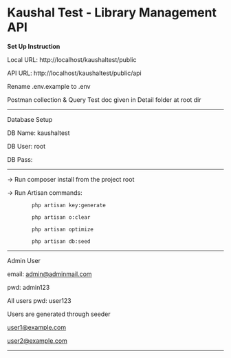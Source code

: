 # Kaushal Test - Library Management API


<b>Set Up Instruction</b>

Local URL: http://localhost/kaushaltest/public

API URL: http://localhost/kaushaltest/public/api

Rename .env.example  to .env

Postman collection & Query Test doc given in Detail folder at root dir

------------------------------------------------------------------------------------------

Database Setup


DB Name: kaushaltest

DB User: root

DB Pass:


------------------------------------------------------------------------------------------

-> Run composer install from the project root

-> Run Artisan commands:

            php artisan key:generate            

            php artisan o:clear

            php artisan optimize

            php artisan db:seed


            
--------------------------------------------------------------------------

Admin User

email: admin@adminmail.com

pwd: admin123


All users pwd: user123

Users are generated through seeder



user1@example.com

user2@example.com

---------------------------------------------------------------------------








